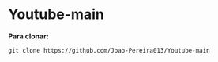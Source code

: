 # Youtube-main

<p><Strong>Para clonar:</Strong><p>

````
git clone https://github.com/Joao-Pereira013/Youtube-main
````
